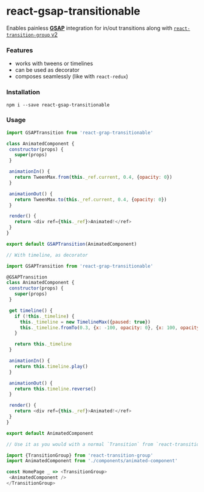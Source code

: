 

# react-gsap-transitionable
Enables painless [**GSAP**](https://greensock.com/gsap) integration
for in/out transitions along with [`react-transition-group` v2](https://github.com/reactjs/react-transition-group/)

### Features
+ works with tweens or timelines
+ can be used as decorator
+ composes seamlessly (like with `react-redux`)

### Installation
```
npm i --save react-gsap-transitionable
```


### Usage

```javascript
import GSAPTransition from 'react-grap-transitionable'

class AnimatedComponent {
 constructor(props) {
   super(props)
 }

 animationIn() {
   return TweenMax.from(this._ref.current, 0.4, {opacity: 0})
 }

 animationOut() {
   return TweenMax.to(this._ref.current, 0.4, {opacity: 0})
 }

 render() {
   return <div ref={this._ref}>Animated!</ref>
 }
}

export default GSAPTransition(AnimatedComponent)
```

```javascript
// With timeline, as decorator

import GSAPTransition from 'react-grap-transitionable'

@GSAPTransition
class AnimatedComponent {
 constructor(props) {
   super(props)
 }

 get timeline() {
   if (!this._timeline) {
     this._timeline = new TimelineMax({paused: true})
     this._timeline.fromTo(0.3, {x: -100, opacity: 0}, {x: 100, opacity: 1})
   }

   return this._timeline
 }

 animationIn() {
   return this.timeline.play()
 }

 animationOut() {
   return this.timeline.reverse()
 }

 render() {
   return <div ref={this._ref}>Animated!</ref>
 }
}

export default AnimatedComponent
```

```javascript
// Use it as you would with a normal `Transition` from `react-transition-group`

import {TransitionGroup} from 'react-transition-group'
import AnimatedComponent from './components/animated-component'

const HomePage _ => <TransitionGroup>
 <AnimatedComponent />
</TransitionGroup>
```







